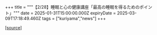 +++
title = """【2/28】睡眠と心の健康講座「最高の睡眠を得るためのポイント」"""
date = 2025-01-31T15:00:00.000Z
expiryDate = 2025-03-09T17:18:49.460Z
tags = ["kuriyama","news"]
+++


[[source]](https://www.town.kuriyama.hokkaido.jp/soshiki/38/29784.html)
